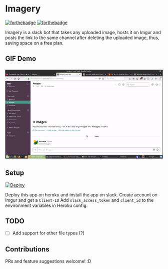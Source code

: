 # Imagery

[![forthebadge](https://forthebadge.com/images/badges/made-with-python.svg)](https://forthebadge.com) [![forthebadge](https://forthebadge.com/images/badges/built-with-love.svg)](https://forthebadge.com)

Imagery is a slack bot that takes any uploaded image, hosts it on Imgur and posts the link to the same channel after deleting the uploaded image, thus, saving space on a free plan.

## GIF Demo

<h3 align="center"><img src="demo.gif"></h3>

## Setup

[![Deploy](https://www.herokucdn.com/deploy/button.svg)](https://heroku.com/deploy)

Deploy this app on heroku and install the app on slack. Create account on Imgur and get a `Client-ID`
Add `slack_access_token` and `client_id` to the environment variables in Heroku config.


## TODO
- [ ] Add support for other file types (?)

## Contributions

PRs and feature suggestions welcome! :D 



